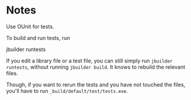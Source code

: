 # Notes

Use OUnit for tests.

To build and run tests, run

  jbuilder runtests

If you edit a library file or a test file, you can still simply run `jbuilder
runtests`, without running `jbuilder build`. It knows to rebuild the relevant
files.

Though, if you want to rerun the tests and you have not touched the files,
you'll have to run `_build/default/test/tests.exe`.

